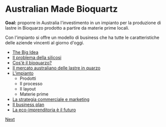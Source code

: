 # Australian Made Bioquartz

**Goal:** proporre in Australia l'investimento in un impianto per la 
produzione di lastre in Bioquarzo prodotto a partire da materie prime 
locali. 

Con l'impianto si offre un modello di business che ha tutte le 
caratteristiche delle aziende vincenti al giorno d'oggi.

- [The Big Idea](BigIdea.md)
- [Il problema della silicosi](Silicosi.md)
- [Cos'è il bioquarzo?](Bioquarzo.md)
- [Il mercato australiano delle lastre in quarzo](Mercato.md)
- [L'impianto](Impianto.md)
  - Prodotti
  - Il processo
  - Il layout
  - Materie prime
- [La strategia commerciale e marketing](Commerciale.md)
- [Il business plan](BusinessPlan.md) 
- [La eco-imprenditoria è il futuro](heroes.md)

[Next](BigIdea.md)
